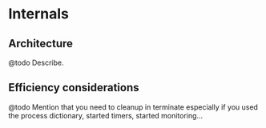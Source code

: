Internals
=========

Architecture
------------

@todo Describe.

Efficiency considerations
-------------------------

@todo Mention that you need to cleanup in terminate especially if you
used the process dictionary, started timers, started monitoring...
